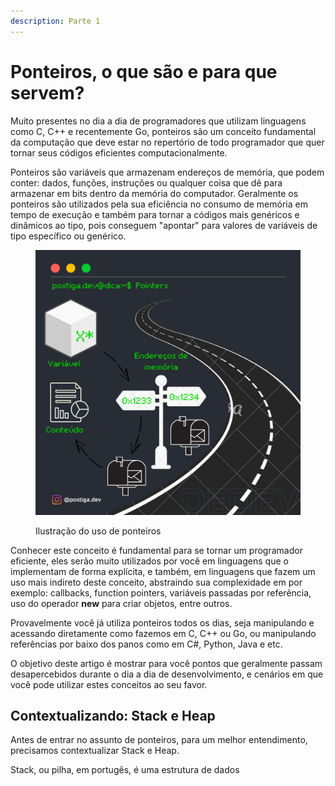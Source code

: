 ```yaml
---
description: Parte 1
---
```


# Ponteiros, o que são e para que servem?

Muito presentes no dia a dia de programadores que utilizam linguagens como C, C++ e recentemente Go, ponteiros são um conceito fundamental da computação que deve estar no repertório de todo programador que quer tornar seus códigos eficientes computacionalmente.

Ponteiros são variáveis que armazenam endereços de memória, que podem conter: dados, funções, instruções ou qualquer coisa que dê para armazenar em bits dentro da memória do computador. Geralmente os ponteiros são utilizados pela sua eficiência no consumo de memória em tempo de execução e também para tornar a códigos mais genéricos e dinâmicos ao tipo, pois conseguem "apontar" para valores de variáveis de tipo específico ou genérico.

<figure><img src="../.gitbook/assets/2.png" alt=""><figcaption><p>Ilustração do uso de ponteiros</p></figcaption></figure>

Conhecer este conceito é fundamental para se tornar um programador eficiente, eles serão muito utilizados por você em linguagens que o implementam de forma explícita, e também, em linguagens que fazem um uso mais indireto deste conceito, abstraindo sua complexidade em por exemplo: callbacks, function pointers, variáveis passadas por referência, uso do operador **new** para criar objetos, entre outros.

Provavelmente você já utiliza ponteiros todos os dias, seja manipulando e acessando diretamente como fazemos em C, C++ ou Go, ou manipulando referências por baixo dos panos como em C#, Python, Java e etc.

O objetivo deste artigo é mostrar para você pontos que geralmente passam desapercebidos durante o dia a dia de desenvolvimento, e cenários em que você pode utilizar estes conceitos ao seu favor.



## Contextualizando: Stack e Heap

Antes de entrar no assunto de ponteiros, para um melhor entendimento, precisamos contextualizar Stack e Heap.

Stack, ou pilha, em portugês, é uma estrutura de dados&#x20;
